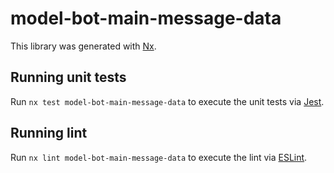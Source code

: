 # model-bot-main-message-data

This library was generated with [Nx](https://nx.dev).

## Running unit tests

Run `nx test model-bot-main-message-data` to execute the unit tests via [Jest](https://jestjs.io).

## Running lint

Run `nx lint model-bot-main-message-data` to execute the lint via [ESLint](https://eslint.org/).
